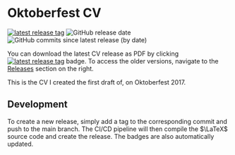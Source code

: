 # Oktoberfest CV

[![latest release tag](https://img.shields.io/github/v/tag/aerabi/hacktoberfest-cv?label=download%20pdf)](https://github.com/aerabi/hacktoberfest-cv/releases/latest/download/main.pdf)
![GitHub release date](https://img.shields.io/github/release-date/aerabi/hacktoberfest-cv)
![GitHub commits since latest release (by date)](https://img.shields.io/github/commits-since/aerabi/hacktoberfest-cv/latest)

You can download the latest CV release as PDF by clicking
[![latest release tag](https://img.shields.io/github/v/tag/aerabi/hacktoberfest-cv?label=download%20pdf)](https://github.com/aerabi/hacktoberfest-cv/releases/latest/download/main.pdf)
badge. To access the older versions, navigate to the [Releases](https://github.com/aerabi/hacktoberfest-cv/releases) section on the right.

This is the CV I created the first draft of, on Oktoberfest 2017.

## Development

To create a new release, simply add a tag to the corresponding commit and push to the main branch.
The CI/CD pipeline will then compile the $\LaTeX$ source code and create the release.
The badges are also automatically updated.
